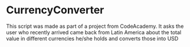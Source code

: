 # CurrencyConverter
This script was made as part of a project from CodeAcademy. It asks the user who recently arrived came back from Latin America about the total value in different currencies he/she holds and converts those into USD

